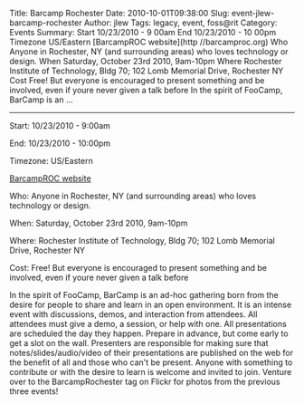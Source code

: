 Title: Barcamp Rochester
Date: 2010-10-01T09:38:00
Slug: event-jlew-barcamp-rochester
Author: jlew
Tags: legacy, event, foss@rit
Category: Events
Summary: Start  10/23/2010 - 9 00am  End  10/23/2010 - 10 00pm  Timezone  US/Eastern  [BarcampROC website](http //barcamproc.org)  Who  Anyone in Rochester, NY (and surrounding areas) who loves technology or design.  When  Saturday, October 23rd 2010, 9am-10pm  Where  Rochester Institute of Technology, Bldg 70; 102 Lomb Memorial Drive, Rochester NY  Cost  Free! But everyone is encouraged to present something and be involved, even if youre never given a talk before  In the spirit of FooCamp, BarCamp is an ... 

---
Start: 10/23/2010 - 9:00am

End: 10/23/2010 - 10:00pm

Timezone: US/Eastern

[BarcampROC website](http://barcamproc.org)

Who: Anyone in Rochester, NY (and surrounding areas) who loves technology or
design.

When: Saturday, October 23rd 2010, 9am-10pm

Where: Rochester Institute of Technology, Bldg 70; 102 Lomb Memorial Drive,
Rochester NY

Cost: Free! But everyone is encouraged to present something and be involved,
even if youre never given a talk before

In the spirit of FooCamp, BarCamp is an ad-hoc gathering born from the desire
for people to share and learn in an open environment. It is an intense event
with discussions, demos, and interaction from attendees. All attendees must
give a demo, a session, or help with one. All presentations are scheduled the
day they happen. Prepare in advance, but come early to get a slot on the wall.
Presenters are responsible for making sure that notes/slides/audio/video of
their presentations are published on the web for the benefit of all and those
who can't be present. Anyone with something to contribute or with the desire
to learn is welcome and invited to join. Venture over to the BarcampRochester
tag on Flickr for photos from the previous three events!


